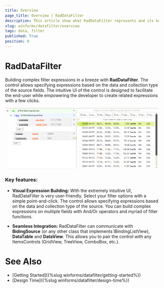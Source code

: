 ```yaml
---
title: Overview
page_title: Overview | RadDataFilter
description: This article show what RadDataFilter represents and its key features. 
slug: winforms/datafilter/overview
tags: data, filter
published: True
position: 0
---
```


# RadDataFilter

Building complex filter expressions in a breeze with __RadDataFilter__. The control allows specifying expressions based on the data and collection type of the source fields. The intuitive UI of the control is designed to facilitate the end-user while empowering the developer to create related expressions with a few clicks.

![data-filter-overview 001](images/data-filter-overview001.png)

### Key features:

* __Visual Expression Building:__  With the extremely intuitive UI, RadDataFilter is very user-friendly. Select your filter options with a simple point-and-click. The control allows specifying expressions based on the data and collection type of the source. You can build complex expressions on multiple fields with And/Or operators and myriad of filter functions.

* __Seamless Integration:__ RadDataFilter can communicate with __BidingSource__ (or any other class that implements IBindingListView), __DataTable__ and __DataView__. This allows you to pair the control with any ItemsControls (GridView, TreeView, ComboBox, etc.). 



# See Also

* [Getting Started]({%slug winforms/datafilter/getting-started%})
* [Design Time]({%slug winforms/datafilter/design-time%})